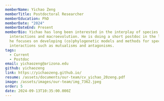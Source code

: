 ```yaml
---
memberName: Yichao Zeng
memberTitle: Postdoctoral Researcher
memberEducation: PhD
memberDate: "2024"
memberDateEnd: Present
memberBio: Yichao has long been interested in the interplay of species
  interactions and macroevolution. He is doing a short postdoc in the lab, where
  he focuses on developing (co)phylogenetic models and methods for species
  interactions such as mutualisms and antagonisms.
tags:
  - Current
  - Postdoc
email: yichaozeng@arizona.edu
github: yichaozeng
link: https://yichaozeng.github.io/
resume: /assets/documents/our-team/cv_yichao_20zeng.pdf
image: /assets/images/our-team/img_7362.jpeg
order: 5
date: 2024-09-13T10:35:00.000Z
---
```


